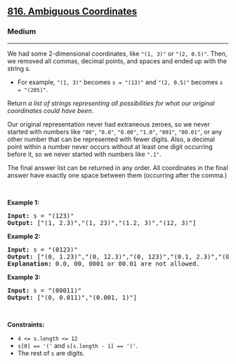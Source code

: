 <h2><a href="https://leetcode.com/problems/ambiguous-coordinates/">816. Ambiguous Coordinates</a></h2><h3>Medium</h3><hr><div><p>We had some 2-dimensional coordinates, like <code>"(1, 3)"</code> or <code>"(2, 0.5)"</code>. Then, we removed all commas, decimal points, and spaces and ended up with the string s.</p>

<ul>
	<li>For example, <code>"(1, 3)"</code> becomes <code>s = "(13)"</code> and <code>"(2, 0.5)"</code> becomes <code>s = "(205)"</code>.</li>
</ul>

<p>Return <em>a list of strings representing all possibilities for what our original coordinates could have been</em>.</p>

<p>Our original representation never had extraneous zeroes, so we never started with numbers like <code>"00"</code>, <code>"0.0"</code>, <code>"0.00"</code>, <code>"1.0"</code>, <code>"001"</code>, <code>"00.01"</code>, or any other number that can be represented with fewer digits. Also, a decimal point within a number never occurs without at least one digit occurring before it, so we never started with numbers like <code>".1"</code>.</p>

<p>The final answer list can be returned in any order. All coordinates in the final answer have exactly one space between them (occurring after the comma.)</p>

<p>&nbsp;</p>
<p><strong>Example 1:</strong></p>

<pre><strong>Input:</strong> s = "(123)"
<strong>Output:</strong> ["(1, 2.3)","(1, 23)","(1.2, 3)","(12, 3)"]
</pre>

<p><strong>Example 2:</strong></p>

<pre><strong>Input:</strong> s = "(0123)"
<strong>Output:</strong> ["(0, 1.23)","(0, 12.3)","(0, 123)","(0.1, 2.3)","(0.1, 23)","(0.12, 3)"]
<strong>Explanation:</strong> 0.0, 00, 0001 or 00.01 are not allowed.
</pre>

<p><strong>Example 3:</strong></p>

<pre><strong>Input:</strong> s = "(00011)"
<strong>Output:</strong> ["(0, 0.011)","(0.001, 1)"]
</pre>

<p>&nbsp;</p>
<p><strong>Constraints:</strong></p>

<ul>
	<li><code>4 &lt;= s.length &lt;= 12</code></li>
	<li><code>s[0] == '('</code> and <code>s[s.length - 1] == ')'</code>.</li>
	<li>The rest of <code>s</code> are digits.</li>
</ul>
</div>
